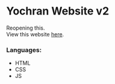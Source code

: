 # Yochran Website v2
Reopening this.
<br>
View this website [here](https://yochran.github.io/Website).

### Languages:
  - HTML
  - CSS
  - JS
